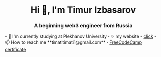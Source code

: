 <h1 align="center">Hi 👋, I'm Timur Izbasarov</h1>
<h3 align="center">A beginning web3 engineer from Russia</h3>
- 🔭 I'm currently studying at Plekhanov University
- ✨ my website - <a href='https://timurblog.me/'>click</a>
- 📫 How to reach me **timatitimati1@gmail.com**
- <a href='https://www.freecodecamp.org/certification/fcc5c26cd21-2c16-4218-9fbb-7ef445e60fc3/responsive-web-design'>FreeCodeCamp certificate</a>
<p align="left">
</p>
